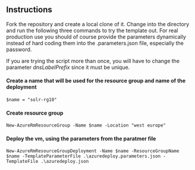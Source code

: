 ## Instructions
Fork the repository and create a local clone of it. Change into the directory and run the following three commands to try the template out. For real production use you should of course provide the parameters dynamically instead of hard coding them into the .parameters.json file, especially the password.

If you are trying the script more than once, you will have to change the parameter *dnsLabelPrefix* since it must be unique.

#### Create a name that will be used for the resource group and name of the deployment
```
$name = "solr-rg10"
```

#### Create resource group
```
New-AzureRmResourceGroup -Name $name -Location "west europe"
```

#### Deploy the vm, using the parameters from the paratmer file
```
New-AzureRmResourceGroupDeployment -Name $name -ResourceGroupName $name -TemplateParameterFile .\azuredeploy.parameters.json -TemplateFile .\azuredeploy.json
```
